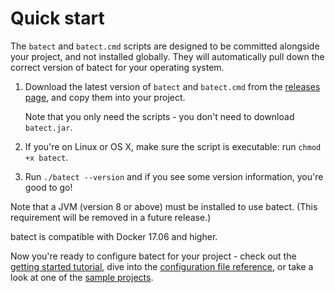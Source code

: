 # Quick start

The `batect` and `batect.cmd` scripts are designed to be committed alongside your project, and not installed globally. They will
automatically pull down the correct version of batect for your operating system.

1. Download the latest version of `batect` and `batect.cmd` from the [releases page](https://github.com/charleskorn/batect/releases),
   and copy them into your project.

    Note that you only need the scripts - you don't need to download `batect.jar`.

2. If you're on Linux or OS X, make sure the script is executable: run `chmod +x batect`.
3. Run `./batect --version` and if you see some version information, you're good to go!

Note that a JVM (version 8 or above) must be installed to use batect. (This requirement will be removed in a future release.)

batect is compatible with Docker 17.06 and higher.

Now you're ready to configure batect for your project - check out the [getting started tutorial](GettingStarted.md), dive into the
[configuration file reference](config/Overview.md), or take a look at one of the [sample projects](SampleProjects.md).
